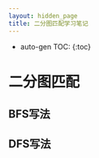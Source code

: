 ```yaml
---
layout: hidden_page
title: 二分图匹配学习笔记
---
```


* auto-gen TOC:
{:toc}


# 二分图匹配



## BFS写法



## DFS写法

